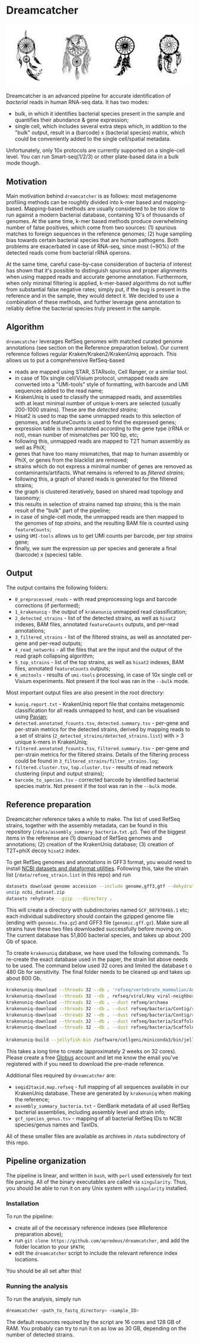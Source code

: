 # Dreamcatcher

<img src="https://github.com/apredeus/dreamcatcher/blob/main/img/dreamcatcher.png">

Dreamcatcher is an advanced pipeline for accurate identification of _bacterial_ reads in human RNA-seq data. It has two modes: 

  - bulk, in which it identifies bacterial species present in the sample and quantifies their abundance & gene expression; 
  - single cell, which includes several extra steps which, in addition to the "bulk" output, result in a (barcode) x (bacterial species) matrix, which could be conveniently added to the single cell/spatial metadata. 

Unfortunately, only 10x protocols are currently supported on a single-cell level. You can run Smart-seq(1/2/3) or other plate-based data in a bulk mode though. 

## Motivation

Main motivation behind `dreamcatcher` is as follows: most metagenome profiling methods can be roughtly divided into k-mer based and mapping-based. Mapping-based methods are usually considered to be too slow to run against a modern bacterial database, containing 10's of thousands of genomes. At the same time, k-mer based methods produce overwhelming number of false positives, which come from two sources: (1) spurious matches to foreign sequences in the reference genomes; (2) huge sampling bias towards certain bacterial species that are human pathogens. Both problems are exacerbated in case of RNA-seq, since most (~90%) of the detected reads come from bacterial rRNA operons. 

At the same time, careful case-by-case consideration of bacteria of interest has shown that it's possible to distinguish spurious and proper alignments when using mapped reads and accurate genome annotation. Furthermore, when only minimal filtering is applied, k-mer-based algorithms do not suffer from substantial false negative rates; simply put, if the bug is present in the reference and in the sample, they would detect it. We decided to use a combination of these methods, and further leverage gene annotation to reliably define the bacterial species truly present in the sample. 

## Algorithm

`dreamcatcher` leverages RefSeq genomes with matched curated genome annotations (see section on the Reference preparation below). Our current reference follows regular Kraken/Kraken2/KrakenUniq approach. This allows us to put a comprehensive RefSeq-based 

  - reads are mapped using STAR, STARsolo, Cell Ranger, or a similar tool. 
  - in case of 10x single cell/Visium protocol, unmapped reads are converted into a "UMI-tools" style of formatting, with barcode and UMI sequences added to the read name; 
  - KrakenUniq is used to classify the unmapped reads, and assemblies with at least minimal number of unique k-mers are selected (usually 200-1000 strains). These are the _detected strains_;
  - Hisat2 is used to map the same unmapped reads to this selection of genomes, and featureCounts is used to find the expressed genes; 
  - expression table is then annotated according to the gene type (rRNA or not), mean number of mismatches per 100 bp, etc;
  - following this, unmapped reads are mapped to T2T human assembly as well as PhiX; 
  - genes that have too many mismatches, that map to human assembly or PhiX, or genes from the blacklist are removed; 
  - strains which do not express a minimal number of genes are removed as contaminants/artifacts. What remains is referred to as _filtered strains_;
  - following this, a graph of shared reads is generated for the filtered strains; 
  - the graph is clustered iteratively, based on shared read topology and taxonomy;
  - this results in selection of strains named _top strains_; this is the main result of the "bulk" part of the pipeline;
  - in case of single-cell mode, the unmapped reads are then mapped to the genomes of _top strains_, and the resulting BAM file is counted using `featureCounts`; 
  - using `UMI-tools` allows us to get UMI counts per barcode, per _top strains_ gene; 
  - finally, we sum the expression up per species and generate a final (barcode) x (species) table. 

## Output 

The output contains the following folders: 

  - `0_preprocessed_reads` - with read preprocessing logs and barcode corrections (if performed); 
  - `1_krakenuniq` - the output of `krakenuniq` unmapped read classification; 
  - `2_detected_strains` - list of the detected strains, as well as `hisat2` indexes, BAM files, annotated `featureCounts` outputs, and per-read annotations;
  - `3_filtered_strains` - list of the filtered strains, as well as annotated per-gene and per-read outputs; 
  - `4_read_networks` - all the files that are the input and the output of the read graph collapsing algorithm; 
  - `5_top_strains` - list of the top strains, as well as `hisat2` indexes, BAM files, annotated `featureCounts` outputs; 
  - `6_umitools` - results of `umi-tools` processing, in case of 10x single cell or Visium experiments. Not present if the tool was ran in the `--bulk` mode.  

Most important output files are also present in the root directory:
  
  - `kuniq.report.txt` - KrakenUniq report file that contains metagenomic classification for all reads unmapped to host, and can be visualised using [Pavian](https://github.com/fbreitwieser/pavian); 
  - `detected.annotated_fcounts.tsv`, `detected.summary.tsv` - per-gene and per-strain metrics for the detected strains, derived by mapping reads to a set of strains (`2_detected_strains/detected_strains.list`) with > 3 unique k-mers in KrakenUniq;  
  - `filtered.annotated_fcounts.tsv`, `filtered.summary.tsv` - per-gene and per-strain metrics for the filtered strains. Details of the filtering process could be found in `3_filtered_strains/filter_strains.log`; 
  - `filtered.cluster.tsv`, `top.cluster.tsv` - results of read network clustering (input and output strains); 
  - `barcode_to_species.tsv` - corrected barcode by identified bacterial species matrix. Not present if the tool was ran in the `--bulk` mode.

## Reference preparation 

Dreamcatcher reference takes a while to make. The list of used RefSeq strains, together with the assembly metadata, can be found in this repository (`/data/assembly_summary_bacteria.txt.gz`). Two of the biggest items in the referense are (1) download of RefSeq genomes and annotations; (2) creation of the KrakenUniq database; (3) creation of T2T+phiX decoy `hisat2` index. 

To get RefSeq genomes and annotations in GFF3 format, you would need to install [NCBI datasets and dataformat utilities](https://www.ncbi.nlm.nih.gov/datasets/docs/v2/command-line-tools/download-and-install/). Following this, take the strain list (`/data/refseq_strain.list` in this repo) and run

```bash
datasets download genome accession --include genome,gff3,gtf --dehydrated --inputfile refseq_strain.list
unzip ncbi_dataset.zip
datasets rehydrate --gzip  --directory .
```
This will create a directory with subdirectories named `GCF_007970465.1` etc; each individual subdirectory should contain the gzipped genome file (ending with `genomic.fna.gz`) and GFF3 file (`genomic.gff.gz`). Make sure all strains have these two files downloaded successfully before moving on. The current database has 51,800 bacterial species, and takes up about 200 Gb of space.  

To create `krakenuniq` database, we have used the following commands. To re-create the exact database used in the paper, the strain list above needs to be used. The command below used 32 cores and limited the database t o 480 Gb for sensitivity. The final folder needs to be cleaned up and takes up about 600 Gb. 

```bash
krakenuniq-download --threads 32 --db . 'refseq/vertebrate_mammalian/Any/species_taxid=9606'
krakenuniq-download --threads 32 --db . refseq/viral/Any viral-neighbors
krakenuniq-download --threads 32 --db . --dust refseq/archaea
krakenuniq-download --threads 32 --db . --dust refseq/bacteria/Contig/refseq_category='representative genome'
krakenuniq-download --threads 32 --db . --dust refseq/bacteria/Contig/refseq_category='reference genome'
krakenuniq-download --threads 32 --db . --dust refseq/bacteria/Scaffold/refseq_category='representative genome'
krakenuniq-download --threads 32 --db . --dust refseq/bacteria/Scaffold/refseq_category='reference genome'

krakenuniq-build --jellyfish-bin /software/cellgeni/miniconda3/bin/jellyfish --max-db-size 480 --db . --kmer-len 31 --threads 32 --taxids-for-genomes --taxids-for-sequences
```
This takes a long time to create (approximately 2 weeks on 32 cores). Please create a free [Globus](https://www.globus.org/) account and let me know the email you've registered with if you need to download the pre-made reference. 

Additional files required by `dreamcatcher` are: 

  - `seqid2taxid.map.refseq` - full mapping of all sequences available in our KrakenUniq database. These are generated by `krakenuniq` when making the reference; 
  - `assembly_summary_bacteria.txt` - GenBank metadata of all used RefSeq bacterial assemblies, including assembly level and strain info; 
  - `gcf_species_genus.tsv` - mapping of all bacterial RefSeq IDs to NCBI species/genus names and TaxIDs. 

All of these smaller files are available as archives in `/data` subdirectory of this repo. 

## Pipeline organization 

The pipeline is linear, and written in `bash`, with `perl` used extensively for text file parsing. All of the binary executables are called via `singularity`. Thus, you should be able to run it on any Unix system with `singularity` installed. 

### Installation 

To run the pipeline: 

  - create all of the necessary reference indexes (see #Reference preparation above);
  - run `git clone https://github.com/apredeus/dreamcatcher`, and add the folder location to your `$PATH`; 
  - edit the `dreamcatcher` script to include the relevant reference index locations. 

You should be all set after this! 

### Running the analysis

To run the analysis, simply run 

```bash
dreamcatcher <path_to_fastq_directory> <sample_ID> 
```

The default resources required by the script are 16 cores and 128 GB of RAM. You probably can try to run it on as low as 30 GB, depending on the number of detected strains. 
